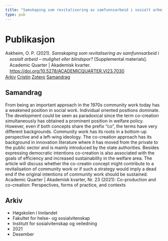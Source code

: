 ```yaml
---
title: "Samskaping som revitalisering av samfunnsarbeid i sosialt arbeid – mulighet eller blindspor?"
type: pub
---
```

<h1>Publikasjon</h1>
<article id="csl-bib-container-LYHZS8GD" class="csl-bib-container">
  <div class="csl-bib-body" style="line-height: 1.35; padding-left: 1em; text-indent:-1em;">
  <div class="csl-entry">Askheim, O. P. (2021). <i>Samskaping som revitalisering av samfunnsarbeid i sosialt arbeid &#x2013; mulighet eller blindspor?</i> [Supplemental materials]. Academic Quarter | Akademisk kvarter. <a href="https://doi.org/10.5278/ACADEMICQUARTER.VI23.7030">https://doi.org/10.5278/ACADEMICQUARTER.VI23.7030</a></div>
</div>
  <div class="csl-bib-buttons">
    <a href="#taxonomy-article-LYHZS8GD" class="csl-bib-button">Arkiv</a>
    <a href="https://app.cristin.no/results/show.jsf?id=1969963" alt="Cristin URL" class="csl-bib-button">Cristin</a>
    <a href="http://zotero.org/groups/5022929/items/LYHZS8GD" alt="Zotero URL" class="csl-bib-button">Zotero</a>
    <a href="#abstract-article-LYHZS8GD" class="csl-bib-button">Samandrag</a>
  </div>
  <div id="csl-bib-meta-container-LYHZS8GD"></div>
</article>
<div id="csl-bib-meta-LYHZS8GD" class="csl-bib-meta">
  <article id="abstract-article-LYHZS8GD" class="abstract-article">
    <h1>Samandrag</h1>
    From being an important approach in the 1970s community work today has a weakened position in social work. Individual oriented positions dominate. The development could be seen as paradoxical since the term co-creation simultaneously has obtained a prominent position in welfare policy. However, even if both concepts share the prefix “co”, the terms have very different backgrounds. Community work has its roots in a bottom-up perspective and a left-wing ideology. The co-creation approach has its background in innovation literature where it has moved from the private to the public sector and is mainly introduced by the state authorities. Besides expressing democratic intentions co-creation is also associated with the goals of efficiency and increased sustainability in the welfare area. The article will discuss whether the co-creatin concept might contribute to a revitalisation of community work or if such a strategy would imply a dead end if the original intentions of community work should be sustained. Academic Quarter | Akademisk kvarter, Nr. 23 (2021): Co-production and co-creation: Perspectives, forms of practice, and contexts
  </article>
  <article id="taxonomy-article-LYHZS8GD" class="taxonomy-article">
    <h1>Arkiv</h1>
    <ul>
      <li>Høgskolen i Innlandet</li>
      <li>Fakultet for helse- og sosialvitenskap</li>
      <li>Institutt for sosialvitenskap og veiledning</li>
      <li>2021</li>
      <li>Desember</li>
    </ul>
  </article>
</div>
